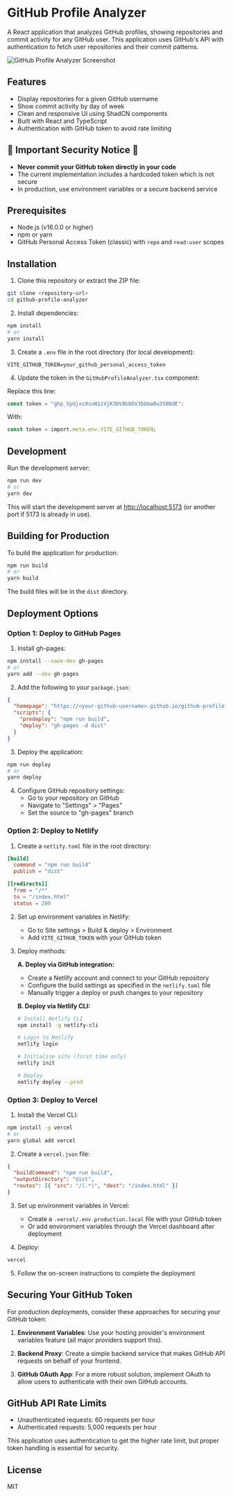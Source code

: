 # GitHub Profile Analyzer

A React application that analyzes GitHub profiles, showing repositories and commit activity for any GitHub user. This application uses GitHub's API with authentication to fetch user repositories and their commit patterns.

![GitHub Profile Analyzer Screenshot](https://via.placeholder.com/800x400?text=GitHub+Profile+Analyzer)

## Features

- Display repositories for a given GitHub username
- Show commit activity by day of week
- Clean and responsive UI using ShadCN components
- Built with React and TypeScript
- Authentication with GitHub token to avoid rate limiting

## 🚨 Important Security Notice 🚨

- **Never commit your GitHub token directly in your code**
- The current implementation includes a hardcoded token which is not secure
- In production, use environment variables or a secure backend service

## Prerequisites

- Node.js (v16.0.0 or higher)
- npm or yarn
- GitHub Personal Access Token (classic) with `repo` and `read:user` scopes

## Installation

1. Clone this repository or extract the ZIP file:

```bash
git clone <repository-url>
cd github-profile-analyzer
```

2. Install dependencies:

```bash
npm install
# or
yarn install
```

3. Create a `.env` file in the root directory (for local development):

```
VITE_GITHUB_TOKEN=your_github_personal_access_token
```

4. Update the token in the `GitHubProfileAnalyzer.tsx` component:

Replace this line:
```typescript
const token = "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";
```

With:
```typescript
const token = import.meta.env.VITE_GITHUB_TOKEN;
```

## Development

Run the development server:

```bash
npm run dev
# or
yarn dev
```

This will start the development server at [http://localhost:5173](http://localhost:5173) (or another port if 5173 is already in use).

## Building for Production

To build the application for production:

```bash
npm run build
# or
yarn build
```

The build files will be in the `dist` directory.

## Deployment Options

### Option 1: Deploy to GitHub Pages

1. Install gh-pages:

```bash
npm install --save-dev gh-pages
# or
yarn add --dev gh-pages
```

2. Add the following to your `package.json`:

```json
{
  "homepage": "https://<your-github-username>.github.io/github-profile-analyzer",
  "scripts": {
    "predeploy": "npm run build",
    "deploy": "gh-pages -d dist"
  }
}
```

3. Deploy the application:

```bash
npm run deploy
# or
yarn deploy
```

4. Configure GitHub repository settings:
   - Go to your repository on GitHub
   - Navigate to "Settings" > "Pages"
   - Set the source to "gh-pages" branch

### Option 2: Deploy to Netlify

1. Create a `netlify.toml` file in the root directory:

```toml
[build]
  command = "npm run build"
  publish = "dist"

[[redirects]]
  from = "/*"
  to = "/index.html"
  status = 200
```

2. Set up environment variables in Netlify:
   - Go to Site settings > Build & deploy > Environment
   - Add `VITE_GITHUB_TOKEN` with your GitHub token

3. Deploy methods:

   **A. Deploy via GitHub integration:**
   - Create a Netlify account and connect to your GitHub repository
   - Configure the build settings as specified in the `netlify.toml` file
   - Manually trigger a deploy or push changes to your repository

   **B. Deploy via Netlify CLI:**
   ```bash
   # Install Netlify CLI
   npm install -g netlify-cli
   
   # Login to Netlify
   netlify login
   
   # Initialize site (first time only)
   netlify init
   
   # Deploy
   netlify deploy --prod
   ```

### Option 3: Deploy to Vercel

1. Install the Vercel CLI:

```bash
npm install -g vercel
# or
yarn global add vercel
```

2. Create a `vercel.json` file:

```json
{
  "buildCommand": "npm run build",
  "outputDirectory": "dist",
  "routes": [{ "src": "/(.*)", "dest": "/index.html" }]
}
```

3. Set up environment variables in Vercel:
   - Create a `.vercel/.env.production.local` file with your GitHub token
   - Or add environment variables through the Vercel dashboard after deployment

4. Deploy:

```bash
vercel
```

5. Follow the on-screen instructions to complete the deployment

## Securing Your GitHub Token

For production deployments, consider these approaches for securing your GitHub token:

1. **Environment Variables**: Use your hosting provider's environment variables feature (all major providers support this).

2. **Backend Proxy**: Create a simple backend service that makes GitHub API requests on behalf of your frontend.

3. **GitHub OAuth App**: For a more robust solution, implement OAuth to allow users to authenticate with their own GitHub accounts.

## GitHub API Rate Limits

- Unauthenticated requests: 60 requests per hour
- Authenticated requests: 5,000 requests per hour

This application uses authentication to get the higher rate limit, but proper token handling is essential for security.

## License

MIT
